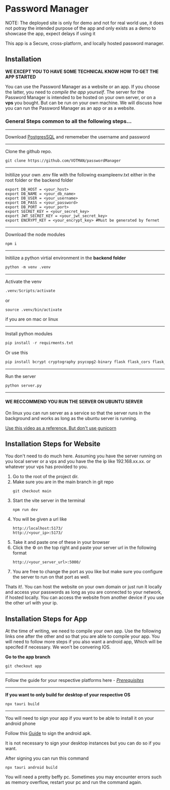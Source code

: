 # Password Manager

NOTE: The deployed site is only for demo and not for real world use, it does not potray the intended purpose of the app and only exists as a demo to showcase the app, expect delays if using it

This app is a Secure, cross-platform, and locally hosted password manager.

## Installation

**WE EXCEPT YOU TO HAVE SOME TECHNICAL KNOW HOW TO GET THE APP STARTED**

You can use the Password Manager as a website or an app. If you choose the latter, you need to *compile the app yourself*. The server for the Password Manager is intended to be hosted on your own server, or on a **vps** you bought. But can be run on your own machine. We will discuss how you can run the Password Manager as an app or as a website.

### General Steps common to all the following steps...

---
Download [PostgresSQL](https://www.postgresql.org/download/) and rememeber the username and password


---
Clone the github repo.

```git
git clone https://github.com/VOTMAN/passwordManager
```
---
Initilize your own .env file with the following exampleenv.txt either in the root folder or the backend folder
```
export DB_HOST = <your_host>
export DB_NAME = <your_db_name>
export DB_USER = <your_username>
export DB_PASS = <your_password>
export DB_PORT = <your_port>
export SECRET_KEY = <your_secret_key>
export JWT_SECRET_KEY = <your_jwt_secret_key>
export ENCRYPT_KEY = <your_encrypt_key> #Must be generated by fernet
```

---
Download the node modules
```
npm i
```
---
Initilize a python virtial environment in the **backend folder**
```python
python -m venv .venv
```
---
Activate the venv
```python
.venv/Scripts/activate
```

or

```
source .venv/bin/activate
```
if you are on mac or linux

---
Install python modules
```python
pip install -r requirments.txt
```
Or use this
```python
pip install bcrypt cryptography psycopg2-binary flask flask_cors flask_jwt_extended python_dotenv
```
---
Run the server
```python
python server.py
```
---

#### WE RECCOMMEND YOU RUN THE SERVER ON UBUNTU SERVER

On linux you can run server as a service so that the server runs in the background and works as long as the ubuntu server is running.

[Use this video as a reference. But don't use gunicorn](https://www.youtube.com/watch?v=KWIIPKbdxD0)

## Installation Steps for Website

You don't need to do much here. Assuming you have the server running on you local server or a vps and you have the the ip like 192.168.xx.xx. or whatever your vps has provided to you.

1. Go to the root of the project dir.
2. Make sure you are in the main branch in git repo
    ```
    git checkout main
    ```
3. Start the vite server in the terminal
    ```
    npm run dev
    ```
4. You will be given a url like
    ```
    http://localhost:5173/
    http://<your_ip>:5173/
    ```
5. Take it and paste one of these in your browser
6. Click the ⚙ on the top right and paste your server url in the following format
    ```
    http://<your_server_url>:5000/
    ```
7. You are free to change the port as you like but make sure you configure the server to run on that port as well.

Thats it!. You can host the website on your own domain or just run it locally and access your passwords as long as you are connected to your network, if hosted locally. You can access the website from another device if you use the other url with your ip.

## Installation Steps for App

At the time of writing, we need to compile your own app. Use the following links one after the other and so that you are able to compile your app. You will need to follow more steps if you also want a android app, Which will be specifed if necessary. We won't be convering IOS.


**Go to the app branch**

```
git checkout app
```
---

Follow the guide for your respective platforms here - 
*[Prerequisites](https://v2.tauri.app/start/prerequisites/)*

---

**If you want to only build for desktop of your respective OS**

```
npx tauri build
``` 

---

You will need to sign your app if you want to be able to install it on your android phone

Follow this [Guide](https://v2.tauri.app/distribute/sign/android/) to sign the android apk.

It is not necessary to sign your desktop instances but you can do so if you want.

After signing you can run this command

```
npx tauri android build
```

You will need a pretty beffy pc. Sometimes you may encounter errors such as memory overflow, restart your pc and run the command again.
